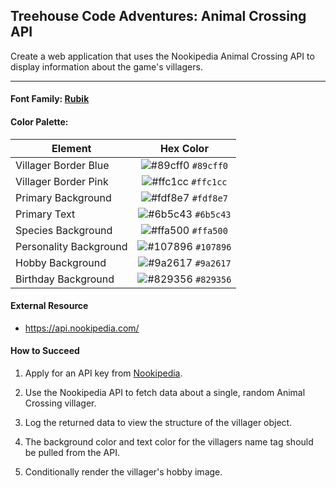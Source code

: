 ## Treehouse Code Adventures: Animal Crossing API

Create a web application that uses the Nookipedia Animal Crossing API to display information about the game's villagers.

---

#### Font Family: [Rubik](https://fonts.google.com/specimen/Rubik)


#### Color Palette:

| Element                | Hex Color |
|------------------------|:---------:|
| Villager Border Blue   | ![#89cff0](https://via.placeholder.com/10/89cff0?text=+) `#89cff0` |
| Villager Border Pink   | ![#ffc1cc](https://via.placeholder.com/10/ffc1cc?text=+) `#ffc1cc` |
| Primary Background     | ![#fdf8e7](https://via.placeholder.com/10/fdf8e7?text=+) `#fdf8e7` |
| Primary Text           | ![#6b5c43](https://via.placeholder.com/10/6b5c43?text=+) `#6b5c43` |
| Species Background     | ![#ffa500](https://via.placeholder.com/10/ffa500?text=+) `#ffa500` |
| Personality Background | ![#107896](https://via.placeholder.com/10/107896?text=+) `#107896` |
| Hobby Background       | ![#9a2617](https://via.placeholder.com/10/9a2617?text=+) `#9a2617` |
| Birthday Background    | ![#829356](https://via.placeholder.com/10/829356?text=+) `#829356` |


#### External Resource

- https://api.nookipedia.com/


#### How to Succeed

1. Apply for an API key from [Nookipedia](https://api.nookipedia.com/).

2. Use the Nookipedia API to fetch data about a single, random Animal Crossing villager.

3. Log the returned data to view the structure of the villager object.

4. The background color and text color for the villagers name tag should be pulled from the API.

5. Conditionally render the villager's hobby image. 








